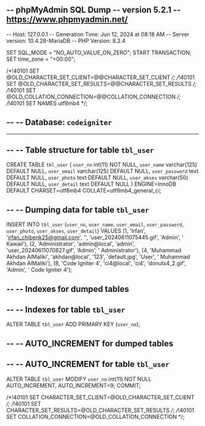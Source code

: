 -- phpMyAdmin SQL Dump
-- version 5.2.1
-- https://www.phpmyadmin.net/
--
-- Host: 127.0.0.1
-- Generation Time: Jun 12, 2024 at 08:18 AM
-- Server version: 10.4.28-MariaDB
-- PHP Version: 8.2.4

SET SQL_MODE = "NO_AUTO_VALUE_ON_ZERO";
START TRANSACTION;
SET time_zone = "+00:00";


/*!40101 SET @OLD_CHARACTER_SET_CLIENT=@@CHARACTER_SET_CLIENT */;
/*!40101 SET @OLD_CHARACTER_SET_RESULTS=@@CHARACTER_SET_RESULTS */;
/*!40101 SET @OLD_COLLATION_CONNECTION=@@COLLATION_CONNECTION */;
/*!40101 SET NAMES utf8mb4 */;

--
-- Database: `codeigniter`
--

-- --------------------------------------------------------

--
-- Table structure for table `tbl_user`
--

CREATE TABLE `tbl_user` (
  `user_no` int(11) NOT NULL,
  `user_name` varchar(125) DEFAULT NULL,
  `user_email` varchar(125) DEFAULT NULL,
  `user_password` text DEFAULT NULL,
  `user_photo` text DEFAULT NULL,
  `user_akses` varchar(50) DEFAULT NULL,
  `user_detail` text DEFAULT NULL
) ENGINE=InnoDB DEFAULT CHARSET=utf8mb4 COLLATE=utf8mb4_general_ci;

--
-- Dumping data for table `tbl_user`
--

INSERT INTO `tbl_user` (`user_no`, `user_name`, `user_email`, `user_password`, `user_photo`, `user_akses`, `user_detail`) VALUES
(1, 'Irfan', 'irfan_chibenk25@gmail.com', '', 'user_20240611075445.gif', 'Admin', ' Kawaii'),
(2, 'Administrator', 'admin@local', 'admin', 'user_20240611070827.gif', 'Admin', '  Administrator'),
(4, 'Muhammad Akhdan AlMaliki', 'akhdan@local', '123', 'default.jpg', 'User', '    Muhammad Akhdan AlMaliki'),
(8, 'Code Igniter 4', 'ci4@local', 'ci4', 'donuts4_2.gif', 'Admin', ' Code Igniter 4');

--
-- Indexes for dumped tables
--

--
-- Indexes for table `tbl_user`
--
ALTER TABLE `tbl_user`
  ADD PRIMARY KEY (`user_no`);

--
-- AUTO_INCREMENT for dumped tables
--

--
-- AUTO_INCREMENT for table `tbl_user`
--
ALTER TABLE `tbl_user`
  MODIFY `user_no` int(11) NOT NULL AUTO_INCREMENT, AUTO_INCREMENT=9;
COMMIT;

/*!40101 SET CHARACTER_SET_CLIENT=@OLD_CHARACTER_SET_CLIENT */;
/*!40101 SET CHARACTER_SET_RESULTS=@OLD_CHARACTER_SET_RESULTS */;
/*!40101 SET COLLATION_CONNECTION=@OLD_COLLATION_CONNECTION */;

